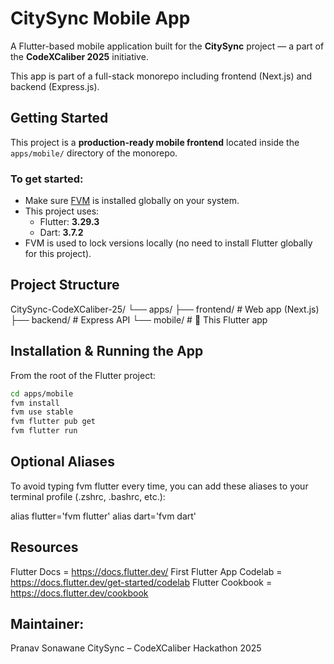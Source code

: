 # CitySync Mobile App

A Flutter-based mobile application built for the **CitySync** project — a part of the **CodeXCaliber 2025** initiative.

This app is part of a full-stack monorepo including frontend (Next.js) and backend (Express.js).


## Getting Started

This project is a **production-ready mobile frontend** located inside the `apps/mobile/` directory of the monorepo.

### To get started:

- Make sure [FVM](https://fvm.app) is installed globally on your system.
- This project uses:
    - Flutter: **3.29.3**
    - Dart: **3.7.2**
- FVM is used to lock versions locally (no need to install Flutter globally for this project).


## Project Structure

CitySync-CodeXCaliber-25/ └── apps/ ├── frontend/ # Web app (Next.js) ├── backend/ # Express API └── mobile/ # 📱 This Flutter app


## Installation & Running the App

From the root of the Flutter project:

```bash
cd apps/mobile
fvm install
fvm use stable
fvm flutter pub get
fvm flutter run 
```

## Optional Aliases
To avoid typing fvm flutter every time, you can add these aliases to your terminal profile (.zshrc, .bashrc, etc.):

alias flutter='fvm flutter'
alias dart='fvm dart'

## Resources
Flutter Docs = https://docs.flutter.dev/
First Flutter App Codelab = https://docs.flutter.dev/get-started/codelab
Flutter Cookbook = https://docs.flutter.dev/cookbook

## Maintainer: 
Pranav Sonawane
CitySync – CodeXCaliber Hackathon 2025


